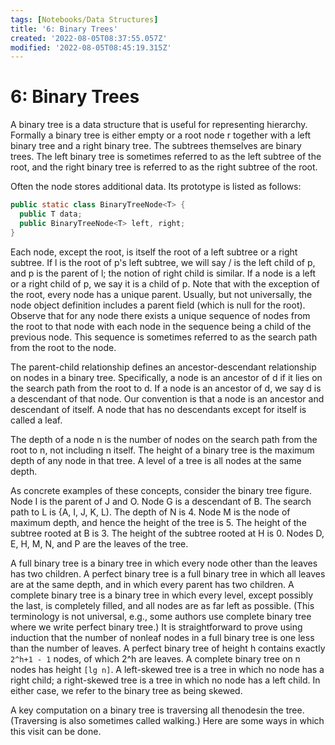 ```yaml
---
tags: [Notebooks/Data Structures]
title: '6: Binary Trees'
created: '2022-08-05T08:37:55.057Z'
modified: '2022-08-05T08:45:19.315Z'
---
```


# 6: Binary Trees

A binary tree is a data structure that is useful for representing hierarchy. Formally a binary tree is either empty or a root node r together with a left binary tree and a right binary tree. The subtrees themselves are binary trees. The left binary tree is sometimes referred to as the left subtree of the root, and the right binary tree is referred to as the right subtree of the root.


Often the node stores additional data. Its prototype is listed as follows:

```java
public static class BinaryTreeNode<T> {
  public T data;
  public BinaryTreeNode<T> left, right;
}
```

Each node, except the root, is itself the root of a left subtree or a right subtree. If l is the root of p's left subtree, we will say / is the left child of p, and p is the parent of l; the notion of right child is similar. If a node is a left or a right child of p, we say it is a child of p. Note that with the exception of the root, every node has a unique parent. Usually, but not universally, the node object definition includes a parent field (which is null for the root). Observe that for any node there exists a unique sequence of nodes from the root to that node with each node in the sequence being a child of the previous node. This sequence is sometimes referred to as the search path from the root to the node.

The parent-child relationship defines an ancestor-descendant relationship on nodes in a binary tree. Specifically, a node is an ancestor of d if it lies on the search path from the root to d. If a node is an ancestor of d, we say d is a descendant of that node. Our convention is that a node is an ancestor and descendant of itself. A node that has no descendants except for itself is called a leaf.

The depth of a node n is the number of nodes on the search path from the root to n, not including n itself. The height of a binary tree is the maximum depth of any node in that tree. A level of a tree is all nodes at the same depth.

As concrete examples of these concepts, consider the binary tree figure. Node I is the parent of J and O. Node G is a descendant of B. The
search path to L is {A, I, J, K, L). The depth of N is 4. Node M is the node of maximum depth, and hence the height of the tree is 5. The height of the subtree rooted at B is 3. The height of the subtree rooted at H is 0. Nodes D, E, H, M, N, and P are the leaves of the tree.

A full binary tree is a binary tree in which every node other than the leaves has two children. A perfect binary tree is a full binary tree in which all leaves are at the same depth, and in which every parent has two children. A complete binary tree is a binary tree in which every level, except possibly the last, is completely filled, and all nodes are as far left as possible. (This terminology is not universal, e.g., some authors use complete binary tree where we write perfect binary tree.) It is straightforward to prove using induction that the number of nonleaf nodes in a full binary tree is one less than the number of leaves. A perfect binary tree of height h contains exactly `2^h+1 - 1` nodes, of which 2^h are leaves. A complete binary tree on n nodes has height `[lg n]`. A left-skewed tree is a tree in which no node has a right child; a right-skewed tree is a tree in which no node has a left child. In either case, we refer to the binary tree as being skewed.

A key computation on a binary tree is traversing all thenodesin the tree. (Traversing is also sometimes called walking.) Here are some ways in which this visit can be done.









